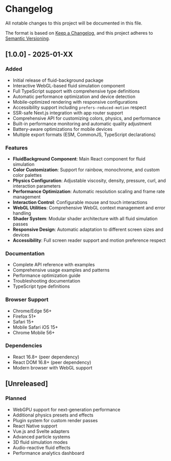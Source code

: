 # Changelog

All notable changes to this project will be documented in this file.

The format is based on [Keep a Changelog](https://keepachangelog.com/en/1.0.0/),
and this project adheres to [Semantic Versioning](https://semver.org/spec/v2.0.0.html).

## [1.0.0] - 2025-01-XX

### Added
- Initial release of fluid-background package
- Interactive WebGL-based fluid simulation component
- Full TypeScript support with comprehensive type definitions
- Automatic performance optimization and device detection
- Mobile-optimized rendering with responsive configurations
- Accessibility support including `prefers-reduced-motion` respect
- SSR-safe Next.js integration with app router support
- Comprehensive API for customizing colors, physics, and performance
- Built-in performance monitoring and automatic quality adjustment
- Battery-aware optimizations for mobile devices
- Multiple export formats (ESM, CommonJS, TypeScript declarations)

### Features
- **FluidBackground Component**: Main React component for fluid simulation
- **Color Customization**: Support for rainbow, monochrome, and custom color palettes
- **Physics Configuration**: Adjustable viscosity, density, pressure, curl, and interaction parameters
- **Performance Optimization**: Automatic resolution scaling and frame rate management
- **Interaction Control**: Configurable mouse and touch interactions
- **WebGL Utilities**: Comprehensive WebGL context management and error handling
- **Shader System**: Modular shader architecture with all fluid simulation passes
- **Responsive Design**: Automatic adaptation to different screen sizes and devices
- **Accessibility**: Full screen reader support and motion preference respect

### Documentation
- Complete API reference with examples
- Comprehensive usage examples and patterns
- Performance optimization guide
- Troubleshooting documentation
- TypeScript type definitions

### Browser Support
- Chrome/Edge 56+
- Firefox 51+
- Safari 15+
- Mobile Safari iOS 15+
- Chrome Mobile 56+

### Dependencies
- React 16.8+ (peer dependency)
- React DOM 16.8+ (peer dependency)
- Modern browser with WebGL support

## [Unreleased]

### Planned
- WebGPU support for next-generation performance
- Additional physics presets and effects
- Plugin system for custom render passes
- React Native support
- Vue.js and Svelte adapters
- Advanced particle systems
- 3D fluid simulation modes
- Audio-reactive fluid effects
- Performance analytics dashboard